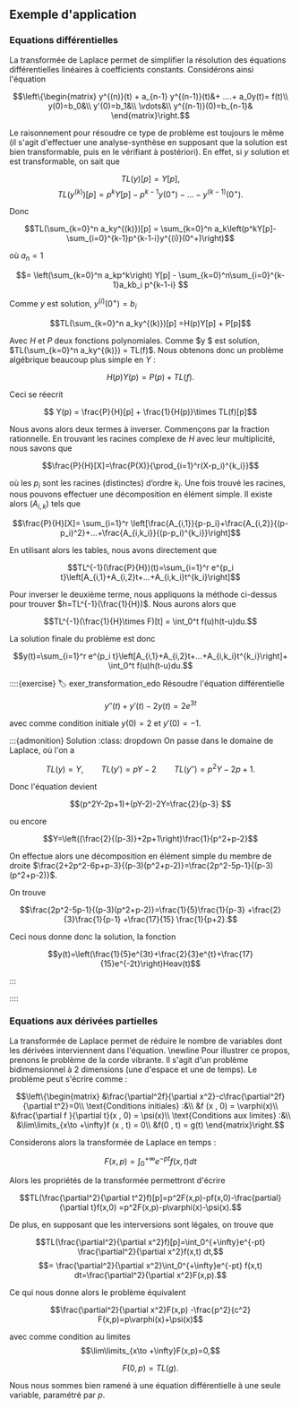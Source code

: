 ## Exemple d'application
$\newcommand{\R}{\mathbb{R}}$
$\newcommand{\Q}{\mathbb{Q}}$
$\newcommand{\N}{\mathbb{N}}$
$\newcommand{\C}{\mathbb{C}}$
$\newcommand{\Z}{\mathbb{Z}}$
### Equations différentielles

La transformée de Laplace permet de simplifier la résolution des équations différentielles linéaires à coefficients constants. Considérons ainsi l'équation 

$$\left\{\begin{matrix}
    y^{(n)}(t) + a_{n-1} y^{(n-1)}(t)&+ ....+ a_0y(t)= f(t)\\
    y(0)=b_0&\\
    y'(0)=b_1&\\
    \vdots&\\
    y^{(n-1)}(0)=b_{n-1}&
\end{matrix}\right.$$

Le raisonnement pour résoudre ce type de problème est toujours le même (il s'agit d'effectuer une analyse-synthèse en supposant que la solution est bien transformable, puis en le vérifiant à postériori). En effet, si $y$ solution et est transformable, on sait que 

$$ TL(y)[p]=Y[p],$$
$$ TL(y^{(k)})[p] = p^kY[p]-p^{k-1}y(0^+)-...-y^{(k-1)}(0^+).$$

Donc 

$$TL(\sum_{k=0}^n a_ky^{(k)})[p] = \sum_{k=0}^n a_k\left(p^kY[p]-\sum_{i=0}^{k-1}p^{k-1-i}y^{(i)}(0^+)\right)$$

où $a_n=1$

$$= \left(\sum_{k=0}^n a_kp^k\right) Y[p] - \sum_{k=0}^n\sum_{i=0}^{k-1}a_kb_i  p^{k-1-i} $$

Comme $y$ est solution, $y^{(i)}(0^+)=b_i$

$$TL(\sum_{k=0}^n a_ky^{(k)})[p] =H(p)Y[p] + P[p]$$


Avec $H$ et $P$ deux fonctions polynomiales. Comme $y $ est solution, $TL(\sum_{k=0}^n a_ky^{(k)}) = TL(f)$. Nous obtenons donc un problème algébrique beaucoup plus simple en $Y$ :

$$H(p)Y(p)=P(p)+TL(f).$$

Ceci se réecrit

$$ Y(p) = \frac{P}{H}[p] + \frac{1}{H(p)}\times TL(f)[p]$$

Nous avons alors deux termes à inverser. Commençons par la fraction rationnelle. En trouvant les racines complexe de $H$ avec leur multiplicité, nous savons que 

$$\frac{P}{H}[X]=\frac{P(X)}{\prod_{i=1}^r(X-p_i)^{k_i}}$$

où les $p_i$ sont les racines (distinctes) d’ordre $k_i$. Une fois trouvé les racines, nous pouvons effectuer une décomposition en élément simple. Il existe alors $(A_{i,k})$ tels que 

$$\frac{P}{H}[X]= \sum_{i=1}^r \left[\frac{A_{i,1}}{p-p_i}+\frac{A_{i,2}}{(p-p_i)^2}+...+\frac{A_{i,k_i}}{(p-p_i)^{k_i}}\right]$$

En utilisant alors les tables, nous avons directement que

$$TL^{-1}(\frac{P}{H})(t)=\sum_{i=1}^r e^{p_i t}\left[A_{i,1}+A_{i,2}t+...+A_{i,k_i}t^{k_i}\right]$$

Pour inverser le deuxième terme, nous appliquons la méthode ci-dessus pour trouver $h=TL^{-1}(\frac{1}{H})$. Nous aurons alors que

$$TL^{-1}(\frac{1}{H}\times F)[t] = \int_0^t f(u)h(t-u)du.$$

La solution finale du problème est donc

$$y(t)=\sum_{i=1}^r e^{p_i t}\left[A_{i,1}+A_{i,2}t+...+A_{i,k_i}t^{k_i}\right]+ \int_0^t f(u)h(t-u)du.$$

::::{exercise}
:label: exer_transformation_edo
 Résoudre l'équation différentielle

$$y''(t)+y'(t)-2y(t)=2e^{3t}$$

avec comme condition initiale $y(0)=2$ et $y'(0)=-1$.

:::{admonition} Solution
:class: dropdown
On passe dans le domaine de Laplace, où l'on a 

$$TL(y)=Y,\qquad TL(y')=pY-2\qquad TL(y'')=p^2Y-2p+1.$$

Donc l'équation devient

$$(p^2Y-2p+1)+(pY-2)-2Y=\frac{2}{p-3} $$

ou encore

$$Y=\left((\frac{2}{(p-3)}+2p+1\right)\frac{1}{p^2+p-2}$$

On effectue alors une décomposition en élément simple du membre de droite $\frac{2+2p^2-6p+p-3}{(p-3)(p^2+p-2)}=\frac{2p^2-5p-1}{(p-3)(p^2+p-2)}$.

On trouve

$$\frac{2p^2-5p-1}{(p-3)(p^2+p-2)}=\frac{1}{5}\frac{1}{p-3} +\frac{2}{3}\frac{1}{p-1} +\frac{17}{15} \frac{1}{p+2}.$$

Ceci nous donne donc la solution, la fonction

$$y(t)=\left(\frac{1}{5}e^{3t}+\frac{2}{3}e^{t}+\frac{17}{15}e^{-2t}\right)Heav(t)$$

    
:::

::::

### Equations aux dérivées partielles

La transformée de Laplace permet de réduire le nombre de variables dont les dérivées interviennent dans l'équation. \newline 
Pour illustrer ce propos, prenons le problème de la corde vibrante. Il s'agit d'un problème bidimensionnel à 2 dimensions (une d'espace et une de temps). Le problème peut s'écrire comme :

$$\left\{\begin{matrix}
    &\frac{\partial^2f}{\partial x^2}-c\frac{\partial^2f}{\partial t^2}=0\\
    \text{Conditions initiales} :&\\
    &f (x , 0) = \varphi(x)\\
    &\frac{\partial f }{\partial t}(x , 0) = \psi(x)\\
    \text{Conditions aux limites} :&\\
    &\lim\limits_{x\to +\infty}f (x , t) = 0\\
    &f(0 , t) = g(t)
\end{matrix}\right.$$
 
 Considerons alors la transformée de Laplace en temps :
 
 $$F(x,p)=\int_0^{+\infty}e^{-pt}f(x,t)dt$$
 
 Alors les propriétés de la transformée permettront d'écrire 
 
 $$TL(\frac{\partial^2}{\partial t^2}f)[p]=p^2F(x,p)-pf(x,0)-\frac{partial}{\partial t}f(x,0) =p^2F(x,p)-p\varphi(x)-\psi(x).$$
 
 De plus, en supposant que les interversions sont légales, on trouve que 

$$TL(\frac{\partial^2}{\partial x^2}f)[p]=\int_0^{+\infty}e^{-pt} \frac{\partial^2}{\partial x^2}f(x,t) dt,$$
$$= \frac{\partial^2}{\partial x^2}\int_0^{+\infty}e^{-pt} f(x,t) dt=\frac{\partial^2}{\partial x^2}F(x,p).$$


 Ce qui nous donne alors le problème équivalent 
 
 $$\frac{\partial^2}{\partial x^2}F(x,p) -\frac{p^2}{c^2} F(x,p)=p\varphi(x)+\psi(x)$$
 
 avec comme condition au limites $$\lim\limits_{x\to +\infty}F(x,p)=0,$$
 
 $$F(0,p)=TL(g).$$
 
 Nous nous sommes bien ramené à une équation différentielle à une seule variable, paramétré par $p$.


